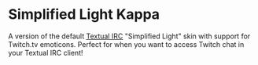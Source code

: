 Simplified Light Kappa
======================

A version of the default [Textual IRC](http://www.codeux.com/textual/) "Simplified Light" skin with support for Twitch.tv emoticons. Perfect for when you want to access Twitch chat in your Textual IRC client!
